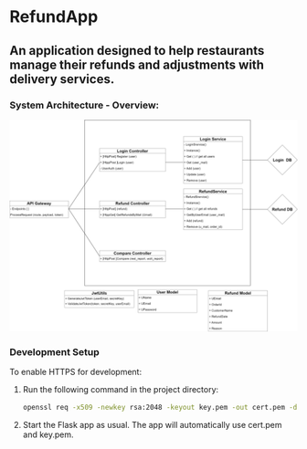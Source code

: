 #                                   RefundApp
## An application designed to help restaurants manage their refunds and adjustments with delivery services.

### System Architecture - Overview:
![Architecture Image](Arc/arc.drawio.png)

### Development Setup
To enable HTTPS for development:
1. Run the following command in the project directory:
   ```bash
   openssl req -x509 -newkey rsa:2048 -keyout key.pem -out cert.pem -days 365 -nodes

1. Start the Flask app as usual. The app will automatically use cert.pem and key.pem.


